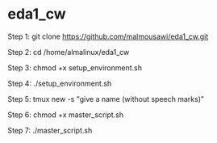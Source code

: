 # eda1_cw


Step 1: 
git clone https://github.com/malmousawi/eda1_cw.git

Step 2:
cd /home/almalinux/eda1_cw

Step 3: 
chmod +x setup_environment.sh

Step 4:
./setup_environment.sh

Step 5:
tmux new -s "give a name (without speech marks)"

Step 6:
chmod +x master_script.sh

Step 7:
./master_script.sh
